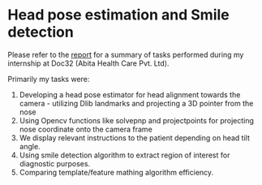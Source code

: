 # Head pose estimation and Smile detection

Please refer to the [report](https://github.com/1998anwesha/dentalcare/blob/master/Internship%20Report%20Doc32.pdf) for a summary of tasks performed during my internship at Doc32 (Abita Health Care Pvt. Ltd).

Primarily my tasks were:
1) Developing a head pose estimator for head alignment towards the camera - utilizing Dlib landmarks and projecting a 3D pointer from the nose
2) Using Opencv functions like solvepnp and projectpoints for projecting nose coordinate onto the camera frame
3) We display relevant instructions to the patient depending on head tilt angle.
4) Using smile detection algorithm to extract region of interest for diagnostic purposes.
5) Comparing template/feature mathing algorithm efficiency.
